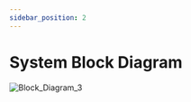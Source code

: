 ```yaml
---
sidebar_position: 2
---
```


# System Block Diagram

![Block_Diagram_3](https://github.com/user-attachments/assets/c84247fd-afd1-448b-a94d-c6ecdc6219a4)
